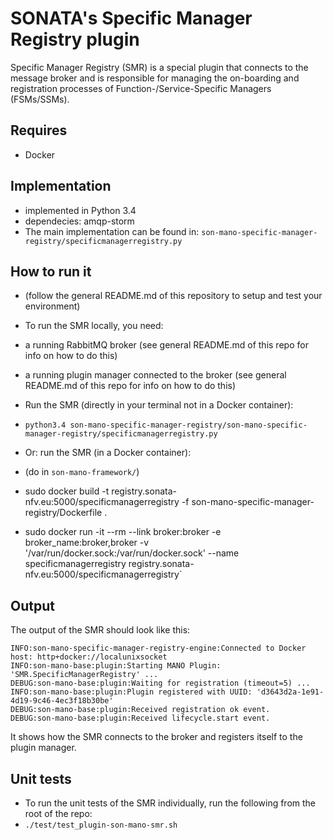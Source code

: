 # SONATA's Specific Manager Registry plugin
Specific Manager Registry (SMR) is a special plugin that connects to the message broker and is responsible for managing the on-boarding and registration processes of Function-/Service-Specific Managers (FSMs/SSMs). 

## Requires
* Docker

## Implementation
* implemented in Python 3.4
* dependecies: amqp-storm
* The main implementation can be found in: `son-mano-specific-manager-registry/specificmanagerregistry.py`

## How to run it

* (follow the general README.md of this repository to setup and test your environment)
* To run the SMR locally, you need:
 * a running RabbitMQ broker (see general README.md of this repo for info on how to do this)
 * a running plugin manager connected to the broker (see general README.md of this repo for info on how to do this)
 
* Run the SMR (directly in your terminal not in a Docker container):
 * `python3.4 son-mano-specific-manager-registry/son-mano-specific-manager-registry/specificmanagerregistry.py`

* Or: run the SMR (in a Docker container):
 * (do in `son-mano-framework/`)
 * sudo docker build -t registry.sonata-nfv.eu:5000/specificmanagerregistry -f son-mano-specific-manager-registry/Dockerfile .
 * sudo docker run -it --rm --link broker:broker -e broker_name:broker,broker -v '/var/run/docker.sock:/var/run/docker.sock' --name specificmanagerregistry registry.sonata-nfv.eu:5000/specificmanagerregistry`
 
## Output
The output of the SMR should look like this:
```
INFO:son-mano-specific-manager-registry-engine:Connected to Docker host: http+docker://localunixsocket
INFO:son-mano-base:plugin:Starting MANO Plugin: 'SMR.SpecificManagerRegistry' ...
DEBUG:son-mano-base:plugin:Waiting for registration (timeout=5) ...
INFO:son-mano-base:plugin:Plugin registered with UUID: 'd3643d2a-1e91-4d19-9c46-4ec3f18b30be'
DEBUG:son-mano-base:plugin:Received registration ok event.
DEBUG:son-mano-base:plugin:Received lifecycle.start event.
```


It shows how the SMR connects to the broker and registers itself to the plugin manager.

## Unit tests

* To run the unit tests of the SMR individually, run the following from the root of the repo:
 * `./test/test_plugin-son-mano-smr.sh`
